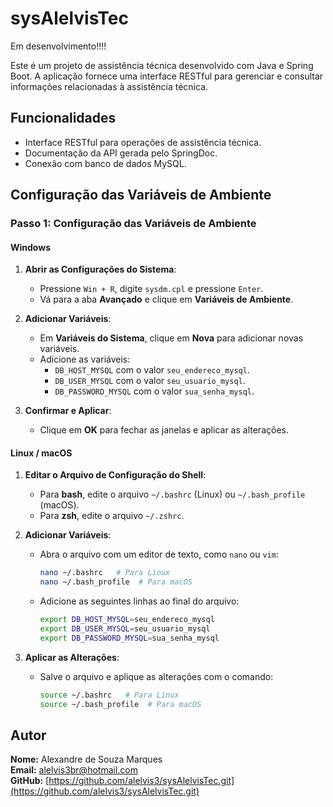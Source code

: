 # sysAlelvisTec
Em desenvolvimento!!!!

Este é um projeto de assistência técnica desenvolvido com Java e Spring Boot. A aplicação fornece uma interface RESTful para gerenciar e consultar informações relacionadas à assistência técnica.

## Funcionalidades

- Interface RESTful para operações de assistência técnica.
- Documentação da API gerada pelo SpringDoc.
- Conexão com banco de dados MySQL.

## Configuração das Variáveis de Ambiente

### Passo 1: Configuração das Variáveis de Ambiente

#### Windows

1. **Abrir as Configurações do Sistema**:
   - Pressione `Win + R`, digite `sysdm.cpl` e pressione `Enter`.
   - Vá para a aba **Avançado** e clique em **Variáveis de Ambiente**.

2. **Adicionar Variáveis**:
   - Em **Variáveis do Sistema**, clique em **Nova** para adicionar novas variáveis.
   - Adicione as variáveis:
     - `DB_HOST_MYSQL` com o valor `seu_endereco_mysql`.
     - `DB_USER_MYSQL` com o valor `seu_usuario_mysql`.
     - `DB_PASSWORD_MYSQL` com o valor `sua_senha_mysql`.

3. **Confirmar e Aplicar**:
   - Clique em **OK** para fechar as janelas e aplicar as alterações.

#### Linux / macOS

1. **Editar o Arquivo de Configuração do Shell**:
   - Para **bash**, edite o arquivo `~/.bashrc` (Linux) ou `~/.bash_profile` (macOS).
   - Para **zsh**, edite o arquivo `~/.zshrc`.

2. **Adicionar Variáveis**:
   - Abra o arquivo com um editor de texto, como `nano` ou `vim`:
     ```bash
     nano ~/.bashrc   # Para Linux
     nano ~/.bash_profile  # Para macOS
     ```
   - Adicione as seguintes linhas ao final do arquivo:
     ```bash
     export DB_HOST_MYSQL=seu_endereco_mysql
     export DB_USER_MYSQL=seu_usuario_mysql
     export DB_PASSWORD_MYSQL=sua_senha_mysql
     ```

3. **Aplicar as Alterações**:
   - Salve o arquivo e aplique as alterações com o comando:
     ```bash
     source ~/.bashrc   # Para Linux
     source ~/.bash_profile  # Para macOS
     ```
     
     
     
## Autor

**Nome:** Alexandre de Souza Marques  
**Email:** [alelvis3br@hotmail.com](mailto:alelvis3br@hotmail.com)  
**GitHub:** [https://github.com/alelvis3/sysAlelvisTec.git](https://github.com/alelvis3/sysAlelvisTec.git)